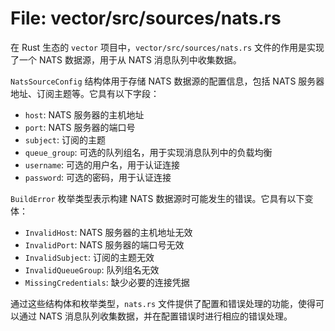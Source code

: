 # File: vector/src/sources/nats.rs

在 Rust 生态的 `vector` 项目中，`vector/src/sources/nats.rs` 文件的作用是实现了一个 NATS 数据源，用于从 NATS 消息队列中收集数据。

`NatsSourceConfig` 结构体用于存储 NATS 数据源的配置信息，包括 NATS 服务器地址、订阅主题等。它具有以下字段：
- `host`: NATS 服务器的主机地址
- `port`: NATS 服务器的端口号
- `subject`: 订阅的主题
- `queue_group`: 可选的队列组名，用于实现消息队列中的负载均衡
- `username`: 可选的用户名，用于认证连接
- `password`: 可选的密码，用于认证连接

`BuildError` 枚举类型表示构建 NATS 数据源时可能发生的错误。它具有以下变体：
- `InvalidHost`: NATS 服务器的主机地址无效
- `InvalidPort`: NATS 服务器的端口号无效
- `InvalidSubject`: 订阅的主题无效
- `InvalidQueueGroup`: 队列组名无效
- `MissingCredentials`: 缺少必要的连接凭据

通过这些结构体和枚举类型，`nats.rs` 文件提供了配置和错误处理的功能，使得可以通过 NATS 消息队列收集数据，并在配置错误时进行相应的错误处理。

